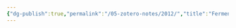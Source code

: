 ```yaml
---
{"dg-publish":true,"permalink":"/05-zotero-notes/2012/","title":"Fermentative production of ethanol from syngas using novel moderately alkaliphilic strains of alkalibaculum bacchi","tags":["ZoteroNotes"],"noteIcon":"","created":"2025-03-26T16:37","updated":"2025-07-01T11:46"}
---
```



